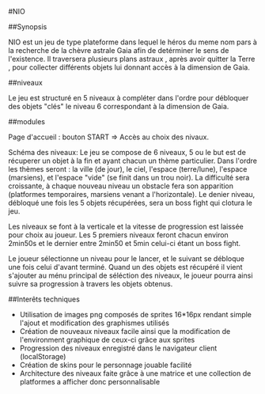 #NIO

##Synopsis

NIO est un jeu de type plateforme dans lequel le héros du meme nom pars à la recherche de la chèvre astrale Gaia afin de detérminer le sens de l'existence. Il traversera plusieurs plans astraux , après avoir quitter la Terre , pour collecter différents objets lui donnant accès à la dimension de Gaia.

##niveaux 

Le jeu est structuré en 5 niveaux à compléter dans l'ordre pour débloquer des objets "clés" le niveau 6 correspondant à la dimension de Gaia.

##modules

Page d'accueil : bouton START => Accès au choix des nivaux.

Schéma des niveaux: Le jeu se compose de 6 niveaux, 5 ou le but est de récuperer un objet à la fin et ayant chacun un thème particulier. Dans l'ordre les thèmes seront : la ville (de jour), le ciel, l'espace (terre/lune), l'espace (marsiens), et l'espace "vide" (se finit dans un trou noir). La difficulté sera croissante, à chaque nouveau niveau un obstacle fera son apparition (platformes temporaires, marsiens venant a l'horizontale). Le denier niveau, débloqué une fois les 5 objets récupérées, sera un boss fight qui clotura le jeu.

Les niveaux se font à la verticale et la vitesse de progression est laissée pour choix au joueur. Les 5 premiers niveaux feront chacun environ 2min50s et le dernier entre 2min50 et 5min celui-ci étant un boss fight.

Le joueur sélectionne un niveau pour le lancer, et le suivant se débloque une fois celui d'avant terminé. Quand un des objets est récupéré il vient s'ajouter au ménu principal de séléction des niveaux, le joueur pourra ainsi suivre sa progression à travers les objets obtenus.

##Interêts techniques 

* Utilisation de images png composés de sprites 16*16px rendant simple l'ajout et modification des graphismes utilisés
* Création de nouveaux niveaux facile ainsi que la modification de l'environment graphique de ceux-ci grâce aux sprites
* Progression des niveaux enregistré dans le navigateur client (localStorage)
* Création de skins pour le personnage jouable facilité
* Architecture des niveaux faite grâce à une matrice et une collection de platformes a afficher donc personnalisable 


